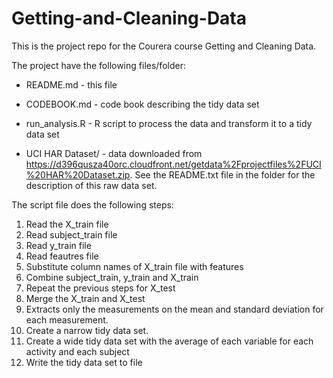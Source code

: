# Getting-and-Cleaning-Data
This is the project repo for the Courera course Getting and Cleaning Data.

The project have the following files/folder:

- README.md - this file

- CODEBOOK.md - code book describing the tidy data set

- run_analysis.R - R script to process the data and transform it to a tidy data set

- UCI HAR Dataset/ - data downloaded from https://d396qusza40orc.cloudfront.net/getdata%2Fprojectfiles%2FUCI%20HAR%20Dataset.zip. See the README.txt file in the folder for the description of this raw data set.


The script file does the following steps:

1. Read the X_train file
2. Read subject_train file
3. Read y_train file
4. Read feautres file
5. Substitute column names of X_train file with features
6. Combine subject_train, y_train and X_train
7. Repeat the previous steps for X_test
8. Merge the X_train and X_test
9. Extracts only the measurements on the mean and standard deviation for each measurement. 
10. Create a narrow tidy data set.
11. Create a wide tidy data set with the average of each variable for each activity and each subject
12. Write the tidy data set to file
